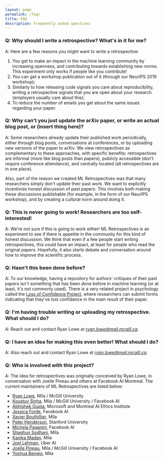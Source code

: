 ```yaml
---
layout: page
permalink: /faq/
title: FAQ
description: Frequently asked questions
---
```



### Q: Why should I write a retrospective? What's in it for me?

A: Here are a few reasons you might want to write a retrospective: 
1. You get to make an impact in the machine learning community by increasing openness, and contributing towards establishing new norms. This experiment only works if people like you contribute!   
2.  You can get a workshop publication out of it (through our NeurIPS 2019 workshop);
3.  Similarly to how releasing code signals you care about reproducibility, writing a retrospective signals that you are open about your research (employers usually care about this);
4.  To reduce the number of emails you get about the same issues regarding your paper. 


### Q: Why can't you just update the arXiv paper, or write an actual blog post, or (insert thing here)?

A: Some researchers already update their published work periodically, either through blog posts, conversations at conferences, or by uploading new versions of the paper to arXiv. We view retrospectives as complementary to these approaches, with specific benefits: retrospectives are informal (more like blog posts than papers), publicly accessible (don’t require conference attendance), and centrally located (all retrospectives are in one place). 

Also, part of the reason we created ML Retrospectives was that many researchers simply don't update their past work. We want to explicitly incentivize honest discussion of past papers. This involves both making these discussions publishable (for example, in the form of our NeurIPS workshop), and by creating a cultural norm around doing it. 

### Q: This is never going to work! Researchers are too self-interested!

A: We're not sure if this is going to work either! ML Retrospectives is an experiment to see if there is appetite in the community for this kind of honest discussion. We think that even if a few people start writing retrospectives, this could have an impact, at least for people who read the original papers. Hopefully, it also starts debate and conversation around how to improve the scientific process. 


### Q: Hasn't this been done before?

A: To our knowledge, having a repository for authors' critiques of their past papers isn't something that has been done before in machine learning (or at least, it's not commonly used). There is a very related project in psychology called the [Loss of Confidence Project](https://lossofconfidence.com/), where researchers can submit forms indicating that they've lost confidence in the main result of their paper. 


### Q: I'm having trouble writing or uploading my retrospective. What should I do?

A: Reach out and contact Ryan Lowe at *ryan.lowe@mail.mcgill.ca*.

### Q: I have an idea for making this even better! What should I do?

A: Also reach out and contact Ryan Lowe at *ryan.lowe@mail.mcgill.ca*.

### Q: Who is involved with this project? 

A: The idea for retrospectives was originally conceived by Ryan Lowe, in conversation with Joelle Pineau and others at Facebook AI Montreal. The current maintainers of ML Retrospectives are listed below:

* [Ryan Lowe](https://www.cs.mcgill.ca/~rlowe1/), Mila / McGill University
* [Koustuv Sinha](https://www.cs.mcgill.ca/~ksinha4/), Mila / McGill University / Facebook AI
* [Abhishek Gupta](https://atg-abhishek.github.io/), Microsoft and Montreal AI Ethics Institute
* [Jessica Forde](https://github.com/jzf2101), Facebook AI
* [Xavier Bouthillier](https://mila.quebec/en/person/xavier-bouthillier/), Mila
* [Peter Henderson](https://www.peterhenderson.co/), Stanford University
* [Michela Paganini](https://mickypaganini.github.io/), Facebook AI
* [Shaghun Sodhani](https://shagunsodhani.in/), Mila
* [Kanika Madan](), Mila
* [Joel Lehman](http://joellehman.com/), Uber AI
* [Joelle Pineau](https://www.cs.mcgill.ca/~jpineau/), Mila / McGill University / Facebook AI
* [Yoshua Bengio](https://mila.quebec/en/yoshua-bengio/), Mila

